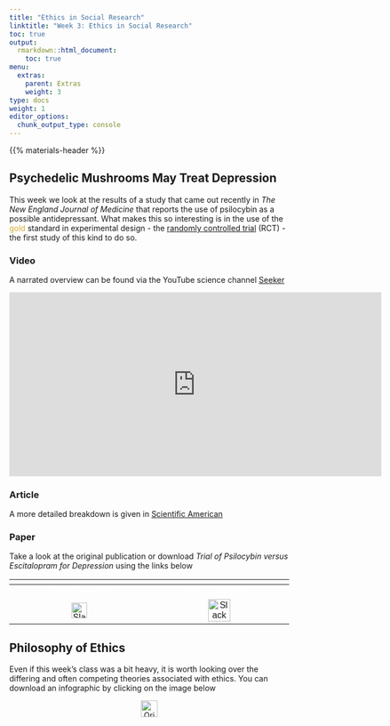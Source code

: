 ```yaml
---
title: "Ethics in Social Research"
linktitle: "Week 3: Ethics in Social Research"
toc: true
output:
  rmarkdown::html_document:
    toc: true
menu:
  extras:
    parent: Extras
    weight: 3
type: docs
weight: 1
editor_options: 
  chunk_output_type: console
---
```


<script src="/rmarkdown-libs/kePrint/kePrint.js"></script>

<link href="/rmarkdown-libs/lightable/lightable.css" rel="stylesheet" />

{{% materials-header %}}

## Psychedelic Mushrooms May Treat Depression

This week we look at the results of a study that came out recently in *The New England Journal of Medicine* that reports the use of psilocybin as a possible antidepressant. What makes this so interesting is in the use of the <span style="color:#d4af37;">gold</span> standard in experimental design - the [randomly controlled trial](https://www.unicef-irc.org/KM/IE/impact_7.php) (RCT) - the first study of this kind to do so.

### Video

A narrated overview can be found via the YouTube science channel [Seeker](https://www.youtube.com/channel/UCzWQYUVCpZqtN93H8RR44Qw)

<center>
<iframe width="670.2" height="330.6" src="https://www.youtube.com/embed/e3L1m8sONwY" frameborder="0" allow="accelerometer; autoplay; clipboard-write; encrypted-media; gyroscope; picture-in-picture" allowfullscreen>
</iframe>
</center>

### Article

A more detailed breakdown is given in [Scientific American](https://www.scientificamerican.com/article/psilocybin-therapy-may-work-as-well-as-common-antidepressant/)

### Paper

Take a look at the original publication or download *Trial of Psilocybin versus Escitalopram for Depression* using the links below

<center>
<table class=" lightable-paper" style="font-family: &quot;Arial Narrow&quot;, arial, helvetica, sans-serif; width: auto !important; margin-left: auto; margin-right: auto;">
<thead>
<tr>
<th style="text-align:center;color: #ffffff !important;background-color: transparent !important;vertical-align: middle !important;">
</th>
<th style="text-align:center;color: #ffffff !important;background-color: transparent !important;vertical-align: middle !important;">
</th>
</tr>
</thead>
<tbody>
<tr>
<td style="text-align:center;width: 20em; color: #ffffff !important;vertical-align: middle !important;color: #ffffff !important;background-color: transparent !important;vertical-align: middle !important;">
Link to the paper
</td>
<td style="text-align:center;width: 20em; color: #ffffff !important;vertical-align: middle !important;color: #ffffff !important;background-color: transparent !important;vertical-align: middle !important;">
PDF of the paper
</td>
</tr>
<tr>
<td style="text-align:center;width: 20em; color: #ffffff !important;vertical-align: middle !important;color: #ffffff !important;background-color: transparent !important;vertical-align: middle !important;">
<a href="https://www.nejm.org/doi/full/10.1056/NEJMoa2032994" target="_blank"><img src="/logos/external-ico.png" alt="Slack icon" width="28"></a>
</td>
<td style="text-align:center;width: 20em; color: #ffffff !important;vertical-align: middle !important;color: #ffffff !important;background-color: transparent !important;vertical-align: middle !important;">
<a href="/handouts/Carhart%E2%80%91Harris,%20et%20al%20(2021).pdf" target="_blank"><img src="/logos/pdf-ico.png" alt="Slack icon" width="40"></a>
</td>
</tr>
</tbody>
</table>
</center>

## Philosophy of Ethics

Even if this week’s class was a bit heavy, it is worth looking over the differing and often competing theories associated with ethics. You can download an infographic by clicking on the image below

<center>
<a href="/img/visualizations/Ethical%20Theories.png" target='_blank'>
<img alt="Qries" src="/logos/png-ico.png"
         width=30">
</center>
